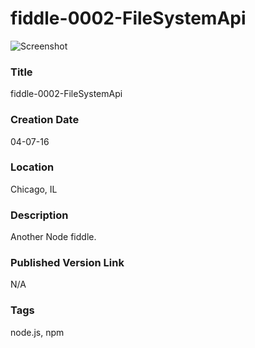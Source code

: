 fiddle-0002-FileSystemApi
======

![Screenshot](screenshot.png)


### Title

fiddle-0002-FileSystemApi


### Creation Date

04-07-16


### Location

Chicago, IL


### Description

Another Node fiddle.


### Published Version Link

N/A


### Tags

node.js, npm
